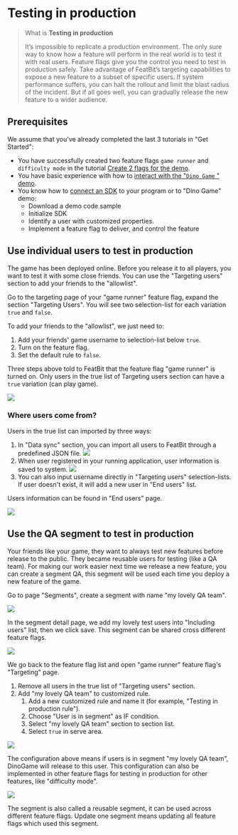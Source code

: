 # Testing in production

> What is **Testing in production**
>
> It’s impossible to replicate a production environment. The only sure way to know how a feature will perform in the real world is to test it with real users. Feature flags give you the control you need to test in production safely. Take advantage of FeatBit’s targeting capabilities to expose a new feature to a subset of specific users. If system performance suffers, you can halt the rollout and limit the blast radius of the incident. But if all goes well, you can gradually release the new feature to a wider audience.

## Prerequisites

We assume that you've already completed the last 3 tutorials in "Get Started":

* You have successfully created two feature flags `game runner` and `difficulty mode` in the tutorial [Create 2 flags for the demo](../create-two-feature-flags.md).
* You have basic experience with how to [interact with the "`Dino Game` " demo](../try-interacting-with-the-demo.md).
* You know how to [connect an SDK](../connect-an-sdk/) to your program or to "Dino Game" demo:
  * Download a demo code sample
  * Initialize SDK
  * Identify a user with customized properties.
  * Implement a feature flag to deliver, and control the feature

## Use individual users to test in production

The game has been deployed online. Before you release it to all players, you want to test it with some close friends. You can use the "Targeting users" section to add your friends to the "allowlist".

Go to the targeting page of your "game runner" feature flag, expand the section "Targeting Users". You will see two selection-list for each variation `true` and `false`.

To add your friends to the "allowlist", we just need to:

1. Add your friends' game username to selection-list below `true`.
2. Turn on the feature flag.
3. Set the default rule to `false`.

Three steps above told to FeatBit that the feature flag "game runner" is turned on. Only users in the true list of Targeting users section can have a `true` variation (can play game).

![](../../getting-started/assets/testing-in-production/001.webp)

### Where users come from?

Users in the true list can imported by three ways:

1. In "Data sync" section, you can import all users to FeatBit through a predefined JSON file.
![](../../getting-started/assets/testing-in-production/002.webp)
2. When user registered in your running application, user information is saved to system.
![](../../getting-started/assets/testing-in-production/003.webp)
3. You can also input username directly in "Targeting users" selection-lists. If user doesn't exist, it will add a new user in "End users" list.

Users information can be found in "End users" page.

![](../../getting-started/assets/testing-in-production/004.webp)

## Use the QA segment to test in production

Your friends like your game, they want to always test new features before release to the public. They became reusable users for testing (like a QA team). For making our work easier next time we release a new feature, you can create a segment QA, this segment will be used each time you deploy a new feature of the game.

Go to page "Segments", create a segment with name "my lovely QA team".

![](../../getting-started/assets/testing-in-production/005.webp)

In the segment detail page, we add my lovely test users into "Including users" list, then we click save. This segment can be shared cross different feature flags.

![](../../getting-started/assets/testing-in-production/006.webp)

We go back to the feature flag list and open "game runner" feature flag's "Targeting" page.

1. Remove all users in the true list of "Targeting users" section.
2. Add "my lovely QA team" to customized rule.
   1. Add a new customized rule and name it (for example, "Testing in production rule").
   2. Choose "User is in segment" as IF condition.
   3. Select "my lovely QA team" section to section list.
   4. Select `true` in serve area.

![](../../getting-started/assets/testing-in-production/007.webp)

The configuration above means if users is in segment "my lovely QA team", DinoGame will release to this user. This configuration can also be implemented in other feature flags for testing in production for other features, like "difficulty mode".

![](../../getting-started/assets/testing-in-production/008.webp)

The segment is also called a reusable segment, it can be used across different feature flags. Update one segment means updating all feature flags which used this segment.
